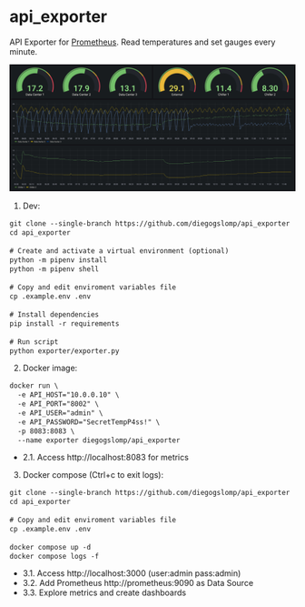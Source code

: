 # api_exporter

API Exporter for [Prometheus](https://prometheus.io/). Read temperatures and set gauges every minute.

<p align="center">
  <img src="https://raw.githubusercontent.com/diegogslomp/api_exporter/master/docker/img.png" style="max-height: 440px;"/>
</p>


1. Dev:
```
git clone --single-branch https://github.com/diegogslomp/api_exporter
cd api_exporter

# Create and activate a virtual environment (optional)
python -m pipenv install
python -m pipenv shell

# Copy and edit enviroment variables file
cp .example.env .env

# Install dependencies
pip install -r requirements

# Run script
python exporter/exporter.py
```

2. Docker image:
```
docker run \
  -e API_HOST="10.0.0.10" \
  -e API_PORT="8002" \
  -e API_USER="admin" \
  -e API_PASSWORD="SecretTempP4ss!" \
  -p 8083:8083 \
  --name exporter diegogslomp/api_exporter
```

- 2.1. Access http://localhost:8083 for metrics


3. Docker compose (Ctrl+c to exit logs):
```
git clone --single-branch https://github.com/diegogslomp/api_exporter
cd api_exporter

# Copy and edit enviroment variables file
cp .example.env .env

docker compose up -d
docker compose logs -f
```

- 3.1. Access http://localhost:3000 (user:admin pass:admin)
- 3.2. Add Prometheus http://prometheus:9090 as Data Source
- 3.3. Explore metrics and create dashboards

